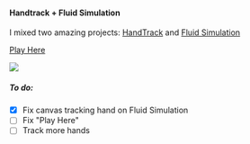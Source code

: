 #### Handtrack + Fluid Simulation

I mixed two amazing projects: [HandTrack](https://github.com/victordibia/handtrack.js/) and
[Fluid Simulation](https://github.com/PavelDoGreat/WebGL-Fluid-Simulation)

[Play Here](https://buzzlightila.github.io/HandtrackAndFluidSimulation/)

![](public/handtrack_fluid_simulation.gif)

##### To do:
* [x] Fix canvas tracking hand on Fluid Simulation
* [ ] Fix "Play Here"
* [ ] Track more hands
